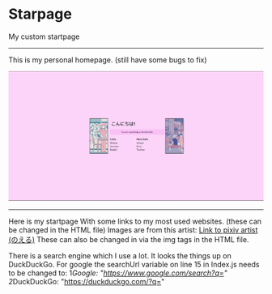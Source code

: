 # Starpage
My custom startpage

-----------------------------------------------------------------------------------------------------------------------------------
This is my personal homepage. (still have some bugs to fix)

![picture](https://github.com/thom2503/Starpage/blob/master/Capture.PNG?raw=true)

-----------------------------------------------------------------------------------------------------------------------------------
Here is my startpage
With some links to my most used websites. (these can be changed in the HTML file)
Images are from this artist:
[Link to pixiv artist (のえる)](https://www.pixiv.net/en/users/5553811 "のえる on Pixiv")
These can also be changed in via the img tags in the HTML file.


There is a search engine which I use a lot. It looks the things up on DuckDuckGo.
For google the searchUrl variable on line 15 in Index.js needs to be changed to:
1*Google: "https://www.google.com/search?q="
2*DuckDuckGo: "https://duckduckgo.com/?q="
